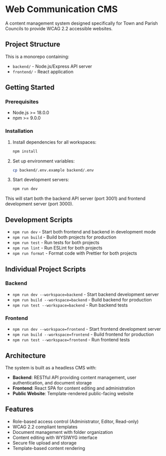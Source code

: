 # Web Communication CMS

A content management system designed specifically for Town and Parish Councils to provide WCAG 2.2 accessible websites.

## Project Structure

This is a monorepo containing:

- `backend/` - Node.js/Express API server
- `frontend/` - React application

## Getting Started

### Prerequisites

- Node.js >= 18.0.0
- npm >= 9.0.0

### Installation

1. Install dependencies for all workspaces:
   ```bash
   npm install
   ```

2. Set up environment variables:
   ```bash
   cp backend/.env.example backend/.env
   ```

3. Start development servers:
   ```bash
   npm run dev
   ```

This will start both the backend API server (port 3001) and frontend development server (port 3000).

## Development Scripts

- `npm run dev` - Start both frontend and backend in development mode
- `npm run build` - Build both projects for production
- `npm run test` - Run tests for both projects
- `npm run lint` - Run ESLint for both projects
- `npm run format` - Format code with Prettier for both projects

## Individual Project Scripts

### Backend
- `npm run dev --workspace=backend` - Start backend development server
- `npm run build --workspace=backend` - Build backend for production
- `npm run test --workspace=backend` - Run backend tests

### Frontend
- `npm run dev --workspace=frontend` - Start frontend development server
- `npm run build --workspace=frontend` - Build frontend for production
- `npm run test --workspace=frontend` - Run frontend tests

## Architecture

The system is built as a headless CMS with:

- **Backend**: RESTful API providing content management, user authentication, and document storage
- **Frontend**: React SPA for content editing and administration
- **Public Website**: Template-rendered public-facing website

## Features

- Role-based access control (Administrator, Editor, Read-only)
- WCAG 2.2 compliant templates
- Document management with folder organization
- Content editing with WYSIWYG interface
- Secure file upload and storage
- Template-based content rendering